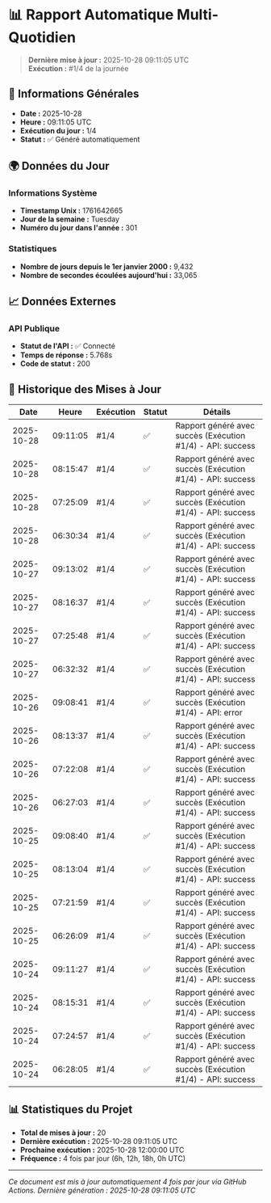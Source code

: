 # 📊 Rapport Automatique Multi-Quotidien

> **Dernière mise à jour :** 2025-10-28 09:11:05 UTC  
> **Exécution :** #1/4 de la journée

## 📅 Informations Générales

- **Date :** 2025-10-28
- **Heure :** 09:11:05 UTC
- **Exécution du jour :** 1/4
- **Statut :** ✅ Généré automatiquement

## 🌍 Données du Jour

### Informations Système
- **Timestamp Unix :** 1761642665
- **Jour de la semaine :** Tuesday
- **Numéro du jour dans l'année :** 301

### Statistiques
- **Nombre de jours depuis le 1er janvier 2000 :** 9,432
- **Nombre de secondes écoulées aujourd'hui :** 33,065

## 📈 Données Externes

### API Publique
- **Statut de l'API :** ✅ Connecté
- **Temps de réponse :** 5.768s
- **Code de statut :** 200

## 🔄 Historique des Mises à Jour

| Date | Heure | Exécution | Statut | Détails |
|------|-------|-----------|--------|---------|
| 2025-10-28 | 09:11:05 | #1/4 | ✅ | Rapport généré avec succès (Exécution #1/4) - API: success |
| 2025-10-28 | 08:15:47 | #1/4 | ✅ | Rapport généré avec succès (Exécution #1/4) - API: success |
| 2025-10-28 | 07:25:09 | #1/4 | ✅ | Rapport généré avec succès (Exécution #1/4) - API: success |
| 2025-10-28 | 06:30:34 | #1/4 | ✅ | Rapport généré avec succès (Exécution #1/4) - API: success |
| 2025-10-27 | 09:13:02 | #1/4 | ✅ | Rapport généré avec succès (Exécution #1/4) - API: success |
| 2025-10-27 | 08:16:37 | #1/4 | ✅ | Rapport généré avec succès (Exécution #1/4) - API: success |
| 2025-10-27 | 07:25:48 | #1/4 | ✅ | Rapport généré avec succès (Exécution #1/4) - API: success |
| 2025-10-27 | 06:32:32 | #1/4 | ✅ | Rapport généré avec succès (Exécution #1/4) - API: success |
| 2025-10-26 | 09:08:41 | #1/4 | ✅ | Rapport généré avec succès (Exécution #1/4) - API: error |
| 2025-10-26 | 08:13:37 | #1/4 | ✅ | Rapport généré avec succès (Exécution #1/4) - API: success |
| 2025-10-26 | 07:22:08 | #1/4 | ✅ | Rapport généré avec succès (Exécution #1/4) - API: success |
| 2025-10-26 | 06:27:03 | #1/4 | ✅ | Rapport généré avec succès (Exécution #1/4) - API: success |
| 2025-10-25 | 09:08:40 | #1/4 | ✅ | Rapport généré avec succès (Exécution #1/4) - API: success |
| 2025-10-25 | 08:13:04 | #1/4 | ✅ | Rapport généré avec succès (Exécution #1/4) - API: success |
| 2025-10-25 | 07:21:59 | #1/4 | ✅ | Rapport généré avec succès (Exécution #1/4) - API: success |
| 2025-10-25 | 06:26:09 | #1/4 | ✅ | Rapport généré avec succès (Exécution #1/4) - API: success |
| 2025-10-24 | 09:11:27 | #1/4 | ✅ | Rapport généré avec succès (Exécution #1/4) - API: success |
| 2025-10-24 | 08:15:31 | #1/4 | ✅ | Rapport généré avec succès (Exécution #1/4) - API: success |
| 2025-10-24 | 07:24:57 | #1/4 | ✅ | Rapport généré avec succès (Exécution #1/4) - API: success |
| 2025-10-24 | 06:28:05 | #1/4 | ✅ | Rapport généré avec succès (Exécution #1/4) - API: success |

## 📊 Statistiques du Projet

- **Total de mises à jour :** 20
- **Dernière exécution :** 2025-10-28 09:11:05 UTC
- **Prochaine exécution :** 2025-10-28 12:00:00 UTC
- **Fréquence :** 4 fois par jour (6h, 12h, 18h, 0h UTC)

---

*Ce document est mis à jour automatiquement 4 fois par jour via GitHub Actions.*
*Dernière génération : 2025-10-28 09:11:05 UTC*
